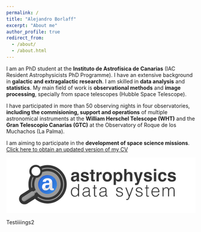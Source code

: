 ```yaml
---
permalink: /
title: "Alejandro Borlaff"
excerpt: "About me"
author_profile: true
redirect_from: 
  - /about/
  - /about.html
---
```


I am an PhD student at the **Instituto de Astrofísica de Canarias** (IAC Resident Astrophysicists PhD Programme). I have an extensive background in **galactic and extragalactic research**. I am skilled in **data analysis** and **statistics**. My main field of work is **observational methods** and **image processing**, specially from space telescopes (Hubble Space Telescope). 

I have participated in more than 50 observing nights in four observatories, **including the commisioning, support and operations** of multiple astronomical instruments at the **William Herschel Telescope (WHT)** and the **Gran Telescopio Canarias (GTC)** at the Observatory of Roque de los Muchachos (La Palma). 

I am aiming to participate in the **development of space science missions**. 
[Click here to obtain an updated version of my CV](https://borlaff.github.io/files/CV_Borlaff.pdf)

![Editing a markdown file for a talk](\images\ads_logo_small.png)


Testiiiings2
